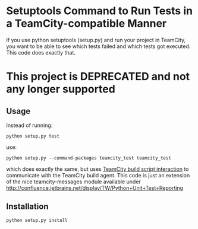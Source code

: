 Setuptools Command to Run Tests in a TeamCity-compatible Manner
========================

If you use python setuptools (setup.py) and run your project in TeamCity, you want to be able to see
which tests failed and which tests got executed. This code does exactly that.

# This project is DEPRECATED and not any longer supported

Usage
-----

Instead of running:

    python setup.py test

use:

    python setup.py --command-packages teamcity_test teamcity_test

which does exactly the same, but uses [TeamCity build script interaction](http://confluence.jetbrains.net/display/TCD7/Build+Script+Interaction+with+TeamCity)
to communicate with the TeamCity build agent. This code is just an extension of the nice teamcity-messages module available under
http://confluence.jetbrains.net/display/TW/Python+Unit+Test+Reporting

Installation
------------

    python setup.py install
